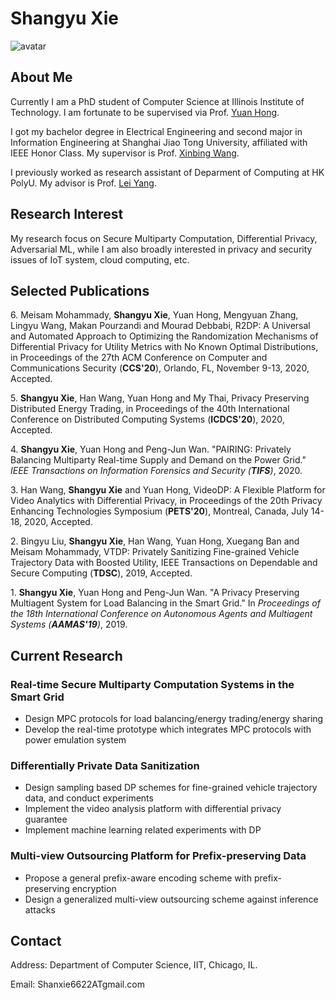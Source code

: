 # Shangyu Xie 


![avatar](me.jpeg)

## About Me

Currently I am a PhD student of Computer Science at Illinois Institute of Technology. I am fortunate to be supervised via Prof. [Yuan Hong](http://cs.iit.edu/~yhong/).

I got my bachelor degree in Electrical Engineering and second major in Information Engineering at Shanghai Jiao Tong University, affiliated with IEEE Honor Class. My supervisor is Prof. [Xinbing Wang](http://www.cs.sjtu.edu.cn/~wang-xb/).

I previously worked as research assistant of Deparment of Computing at HK PolyU. My advisor is Prof. [Lei Yang](http://www4.comp.polyu.edu.hk/~csyanglei/#/pages/profile/about). 

## Research Interest

My research focus on Secure Multiparty Computation, Differential Privacy, Adversarial ML, while I am also broadly interested in privacy and security issues of IoT system, cloud computing, etc.

## Selected Publications 

6\. Meisam Mohammady, **Shangyu Xie**, Yuan Hong, Mengyuan Zhang, Lingyu Wang, Makan Pourzandi and Mourad Debbabi, R2DP: A Universal and Automated Approach to Optimizing the Randomization Mechanisms of Differential Privacy for Utility Metrics with No Known Optimal Distributions, in Proceedings of the 27th ACM Conference on Computer and Communications Security (**CCS'20**), Orlando, FL, November 9-13, 2020, Accepted.

5\.  **Shangyu Xie**, Han Wang, Yuan Hong and My Thai, Privacy Preserving Distributed Energy Trading, in Proceedings of the 40th International Conference on Distributed Computing Systems (**ICDCS'20**), 2020, Accepted.

4\.  **Shangyu Xie**, Yuan Hong and Peng-Jun Wan. "PAIRING: Privately Balancing Multiparty Real-time Supply and Demand on the Power Grid." *IEEE Transactions on Information Forensics and Security (**TIFS**)*, 2020.

3\. Han Wang, **Shangyu Xie** and Yuan Hong, VideoDP: A Flexible Platform for Video Analytics with Differential Privacy, in Proceedings of the 20th Privacy Enhancing Technologies Symposium (**PETS'20**), Montreal, Canada, July 14-18, 2020, Accepted. 

2\.  Bingyu Liu, **Shangyu Xie**, Han Wang, Yuan Hong, Xuegang Ban and Meisam Mohammady, VTDP: Privately Sanitizing Fine-grained Vehicle Trajectory Data with Boosted Utility, IEEE Transactions on Dependable and Secure Computing (**TDSC**), 2019, Accepted.

1\.  **Shangyu Xie**, Yuan Hong and Peng-Jun Wan. "A Privacy Preserving Multiagent System for Load Balancing in the Smart Grid." In *Proceedings of the 18th International Conference on Autonomous Agents and Multiagent Systems (**AAMAS'19**)*, 2019. 


## Current Research 

### Real-time Secure Multiparty Computation Systems in the Smart Grid
* Design MPC protocols for load balancing/energy trading/energy sharing
* Develop the real-time prototype which integrates MPC protocols with power emulation system

### Differentially Private Data Sanitization
* Design sampling based DP schemes for fine-grained vehicle trajectory data, and conduct experiments
* Implement the video analysis platform with differential privacy guarantee  
* Implement machine learning related experiments with DP

### Multi-view Outsourcing Platform for Prefix-preserving Data
* Propose a general prefix-aware encoding scheme with prefix-preserving encryption
* Design a generalized multi-view outsourcing scheme against inference attacks

## Contact

Address: Department of Computer Science, IIT, Chicago, IL.

Email: Shanxie6622ATgmail.com




